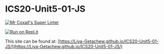 # ICS20-Unit5-01-JS

[![Mr Coxall's Super Linter](https://github.com/Liya-Getachew/ICS20-Unit5-01-JS/workflows/Mr%20Coxall's%20Super%20Linter/badge.svg)](https://github.com/Liya-Getachew/ICS20-Unit5-01-JS/actions)

[![Run on Repl.it](https://repl.it/badge/github/Liya-Getachew/ICS20-Unit5-01-JS)](https://repl.it/github/Liya-Getachew/ICS20-Unit5-01-JS)

This site can be found at: [https://Liya-Getachew.github.io/ICS20-Unit5-01-JS/](https://Liya-Getachew.github.io/ICS20-Unit5-01-JS/)
